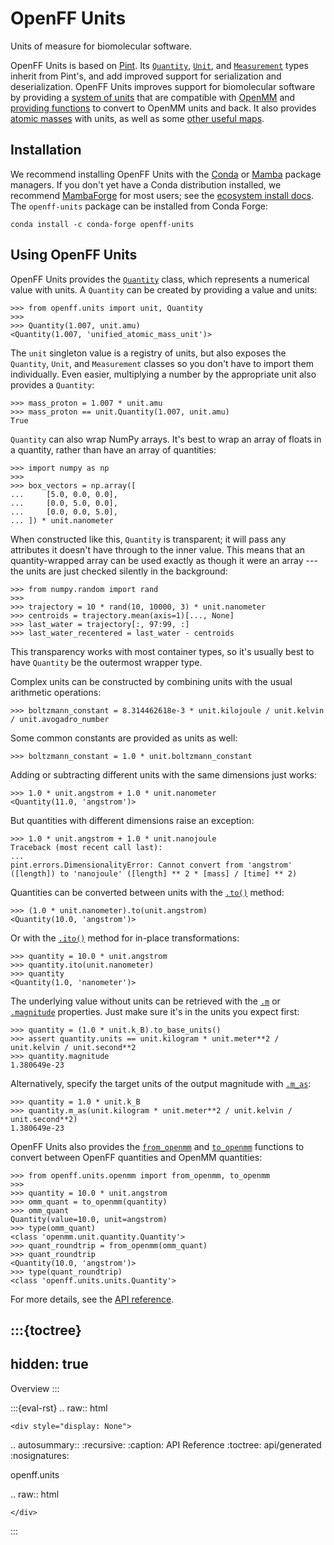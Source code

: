 # OpenFF Units

Units of measure for biomolecular software.

OpenFF Units is based on [Pint]. Its [`Quantity`], [`Unit`], and [`Measurement`] types inherit from Pint's, and add improved support for serialization and deserialization. OpenFF Units improves support for biomolecular software by providing a [system of units] that are compatible with [OpenMM] and [providing functions] to convert to OpenMM units and back. It also provides [atomic masses] with units, as well as some [other useful maps].

[system of units]: openff.units.unit
[OpenMM]: openmm:index
[Pint]: pint:index
[`Quantity`]: openff.units.Quantity
[`Unit`]: openff.units.Unit
[`Measurement`]: openff.units.Measurement 
[providing functions]: openff.units.openmm
[atomic masses]: openff.units.elements.MASSES
[other useful maps]: openff.units.elements

## Installation

We recommend installing OpenFF Units with the [Conda] or [Mamba] package managers. If you don't yet have a Conda distribution installed, we recommend [MambaForge] for most users; see the [ecosystem install docs]. The `openff-units` package can be installed from Conda Forge:

```shell
conda install -c conda-forge openff-units
```

[Conda]: https://conda.io
[Mamba]: https://mamba.readthedocs.io
[ecosystem install docs]: openff.docs:installation
[MambaForge]: https://github.com/conda-forge/miniforge#mambaforge

## Using OpenFF Units

OpenFF Units provides the [`Quantity`] class, which represents a numerical value with units. A `Quantity` can be created by providing a value and units:

```pycon
>>> from openff.units import unit, Quantity
>>> 
>>> Quantity(1.007, unit.amu)
<Quantity(1.007, 'unified_atomic_mass_unit')>
```

The `unit` singleton value is a registry of units, but also exposes the `Quantity`, `Unit`, and `Measurement` classes so you don't have to import them individually. Even easier, multiplying a number by the appropriate unit also provides a `Quantity`:

```pycon
>>> mass_proton = 1.007 * unit.amu
>>> mass_proton == unit.Quantity(1.007, unit.amu)
True
```

`Quantity` can also wrap NumPy arrays. It's best to wrap an array of floats in a quantity, rather than have an array of quantities:

```pycon
>>> import numpy as np
>>> 
>>> box_vectors = np.array([
...     [5.0, 0.0, 0.0],
...     [0.0, 5.0, 0.0],
...     [0.0, 0.0, 5.0],
... ]) * unit.nanometer
```

When constructed like this, `Quantity` is transparent; it will pass any attributes it doesn't have through to the inner value. This means that an quantity-wrapped array can be used exactly as though it were an array --- the units are just checked silently in the background:

```pycon
>>> from numpy.random import rand
>>> 
>>> trajectory = 10 * rand(10, 10000, 3) * unit.nanometer
>>> centroids = trajectory.mean(axis=1)[..., None]
>>> last_water = trajectory[:, 97:99, :]
>>> last_water_recentered = last_water - centroids
```

This transparency works with most container types, so it's usually best to have `Quantity` be the outermost wrapper type.

Complex units can be constructed by combining units with the usual arithmetic operations:

```pycon
>>> boltzmann_constant = 8.314462618e-3 * unit.kilojoule / unit.kelvin / unit.avogadro_number
```

Some common constants are provided as units as well:

```pycon
>>> boltzmann_constant = 1.0 * unit.boltzmann_constant
```

Adding or subtracting different units with the same dimensions just works:

```pycon
>>> 1.0 * unit.angstrom + 1.0 * unit.nanometer
<Quantity(11.0, 'angstrom')>
```

But quantities with different dimensions raise an exception:

```pycon
>>> 1.0 * unit.angstrom + 1.0 * unit.nanojoule
Traceback (most recent call last):
...
pint.errors.DimensionalityError: Cannot convert from 'angstrom' ([length]) to 'nanojoule' ([length] ** 2 * [mass] / [time] ** 2)
```

Quantities can be converted between units with the [`.to()`] method:

```pycon
>>> (1.0 * unit.nanometer).to(unit.angstrom)
<Quantity(10.0, 'angstrom')>
```

Or with the [`.ito()`] method for in-place transformations:

```pycon
>>> quantity = 10.0 * unit.angstrom
>>> quantity.ito(unit.nanometer)
>>> quantity
<Quantity(1.0, 'nanometer')>
```

The underlying value without units can be retrieved with the [`.m`] or [`.magnitude`] properties. Just make sure it's in the units you expect first:

```pycon
>>> quantity = (1.0 * unit.k_B).to_base_units()
>>> assert quantity.units == unit.kilogram * unit.meter**2 / unit.kelvin / unit.second**2
>>> quantity.magnitude
1.380649e-23
```

Alternatively, specify the target units of the output magnitude with [`.m_as`]:

```pycon
>>> quantity = 1.0 * unit.k_B
>>> quantity.m_as(unit.kilogram * unit.meter**2 / unit.kelvin / unit.second**2)
1.380649e-23
```

OpenFF Units also provides the [`from_openmm`] and [`to_openmm`] functions to convert between OpenFF quantities and OpenMM quantities:

```pycon
>>> from openff.units.openmm import from_openmm, to_openmm
>>>
>>> quantity = 10.0 * unit.angstrom
>>> omm_quant = to_openmm(quantity)
>>> omm_quant
Quantity(value=10.0, unit=angstrom)
>>> type(omm_quant)
<class 'openmm.unit.quantity.Quantity'>
>>> quant_roundtrip = from_openmm(omm_quant)
>>> quant_roundtrip
<Quantity(10.0, 'angstrom')>
>>> type(quant_roundtrip)
<class 'openff.units.units.Quantity'>
```

For more details, see the [API reference].

[`.to()`]: openff.units.Quantity.to
[`.ito()`]: openff.units.Quantity.ito
[`.m`]: openff.units.Quantity.m
[`.magnitude`]: openff.units.Quantity.magnitude
[`.m_as`]: openff.units.Quantity.m_as
[`from_openmm`]: openff.units.openmm.from_openmm
[`to_openmm`]: openff.units.openmm.to_openmm
[API reference]: openff.units

:::{toctree}
---
hidden: true
---

Overview <self>
:::

<!-- 
:::{toctree}
---
hidden: true
caption: User Guide
---

::: 
-->

<!--
The autosummary directive renders to rST,
so we must use eval-rst here
-->
:::{eval-rst}
.. raw:: html

    <div style="display: None">

.. autosummary::
   :recursive:
   :caption: API Reference
   :toctree: api/generated
   :nosignatures:

   openff.units

.. raw:: html

    </div>
:::
